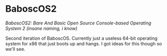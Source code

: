 # BaboscOS2

<i>BaboscOS2: Bare And Basic Open Source Console-based Operating System 2 (insane naming, i know)</i>

Second iteration of BaboscOS. Currently just a useless 64-bit operating system for x86 that just boots up and hangs. I got ideas for this though so we'll see.
